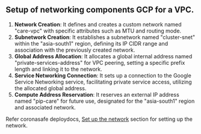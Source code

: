 ## Setup of networking components GCP for a VPC. 

1. **Network Creation**: It defines and creates a custom network named "care-vpc" with specific attributes such as MTU and routing mode.
2. **Subnetwork Creation**: It establishes a subnetwork named "cluster-snet" within the "asia-south1" region, defining its IP CIDR range and association with the previously created network.
3. **Global Address Allocation**: It allocates a global internal address named "private-services-address" for VPC peering, setting a specific prefix length and linking it to the network.
4. **Service Networking Connection**: It sets up a connection to the Google Service Networking service, facilitating private service access, utilizing the allocated global address.
5. **Compute Address Reservation**: It reserves an external IP address named "pip-care" for future use, designated for the "asia-south1" region and associated network.

Refer coronasafe deploydocs, [Set up the network](https://deploydocs.coronasafe.network/cloud-deployment-overview/google-cloud-deployment/set-up-the-network) section for setting up the network.